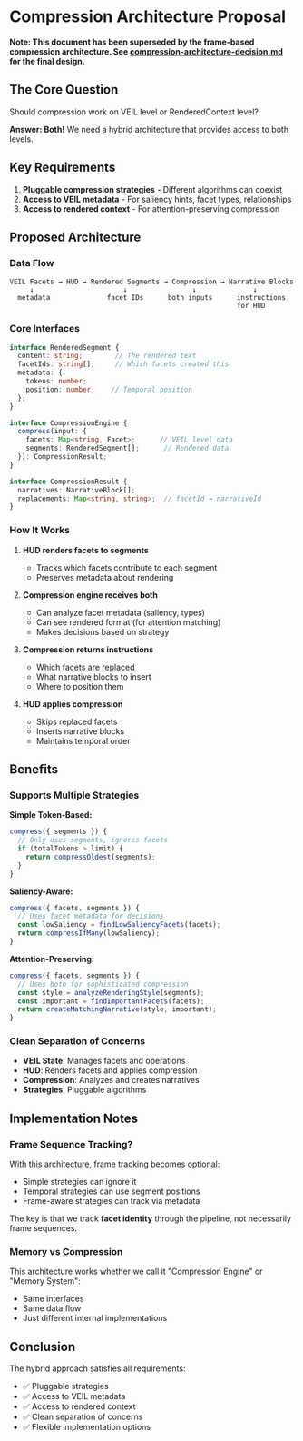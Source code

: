 # Compression Architecture Proposal

**Note: This document has been superseded by the frame-based compression architecture. See [compression-architecture-decision.md](compression-architecture-decision.md) for the final design.**

## The Core Question
Should compression work on VEIL level or RenderedContext level?

**Answer: Both!** We need a hybrid architecture that provides access to both levels.

## Key Requirements

1. **Pluggable compression strategies** - Different algorithms can coexist
2. **Access to VEIL metadata** - For saliency hints, facet types, relationships
3. **Access to rendered context** - For attention-preserving compression

## Proposed Architecture

### Data Flow

```
VEIL Facets → HUD → Rendered Segments → Compression → Narrative Blocks
     ↓                      ↓                ↓              ↓
  metadata              facet IDs      both inputs      instructions
                                                        for HUD
```

### Core Interfaces

```typescript
interface RenderedSegment {
  content: string;        // The rendered text
  facetIds: string[];     // Which facets created this
  metadata: {
    tokens: number;
    position: number;    // Temporal position
  };
}

interface CompressionEngine {
  compress(input: {
    facets: Map<string, Facet>;      // VEIL level data
    segments: RenderedSegment[];      // Rendered data
  }): CompressionResult;
}

interface CompressionResult {
  narratives: NarrativeBlock[];
  replacements: Map<string, string>;  // facetId → narrativeId
}
```

### How It Works

1. **HUD renders facets to segments**
   - Tracks which facets contribute to each segment
   - Preserves metadata about rendering

2. **Compression engine receives both**
   - Can analyze facet metadata (saliency, types)
   - Can see rendered format (for attention matching)
   - Makes decisions based on strategy

3. **Compression returns instructions**
   - Which facets are replaced
   - What narrative blocks to insert
   - Where to position them

4. **HUD applies compression**
   - Skips replaced facets
   - Inserts narrative blocks
   - Maintains temporal order

## Benefits

### Supports Multiple Strategies

**Simple Token-Based:**
```typescript
compress({ segments }) {
  // Only uses segments, ignores facets
  if (totalTokens > limit) {
    return compressOldest(segments);
  }
}
```

**Saliency-Aware:**
```typescript
compress({ facets, segments }) {
  // Uses facet metadata for decisions
  const lowSaliency = findLowSaliencyFacets(facets);
  return compressIfMany(lowSaliency);
}
```

**Attention-Preserving:**
```typescript
compress({ facets, segments }) {
  // Uses both for sophisticated compression
  const style = analyzeRenderingStyle(segments);
  const important = findImportantFacets(facets);
  return createMatchingNarrative(style, important);
}
```

### Clean Separation of Concerns

- **VEIL State**: Manages facets and operations
- **HUD**: Renders facets and applies compression
- **Compression**: Analyzes and creates narratives
- **Strategies**: Pluggable algorithms

## Implementation Notes

### Frame Sequence Tracking?

With this architecture, frame tracking becomes optional:
- Simple strategies can ignore it
- Temporal strategies can use segment positions
- Frame-aware strategies can track via metadata

The key is that we track **facet identity** through the pipeline, not necessarily frame sequences.

### Memory vs Compression

This architecture works whether we call it "Compression Engine" or "Memory System":
- Same interfaces
- Same data flow
- Just different internal implementations

## Conclusion

The hybrid approach satisfies all requirements:
- ✅ Pluggable strategies
- ✅ Access to VEIL metadata
- ✅ Access to rendered context
- ✅ Clean separation of concerns
- ✅ Flexible implementation options
